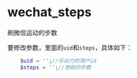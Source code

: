 # wechat_steps
刷微信运动的步数

要修改参数，里面的`uid`和`steps`，具体如下：

```php
	$uid = '';//乐动力的用户id
	$steps = '';//想刷的步数
```


